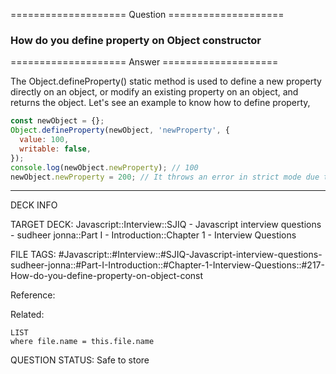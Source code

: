 ==================== Question ====================  

### How do you define property on Object constructor  

==================== Answer ====================  

The Object.defineProperty() static method is used to define a new property
directly on an object, or modify an existing property on an object, and returns
the object. Let's see an example to know how to define property,

```javascript
const newObject = {};
Object.defineProperty(newObject, 'newProperty', {
  value: 100,
  writable: false,
});
console.log(newObject.newProperty); // 100
newObject.newProperty = 200; // It throws an error in strict mode due to writable setting
```

---

DECK INFO

TARGET DECK: Javascript::Interview::SJIQ - Javascript interview questions -
sudheer jonna::Part I - Introduction::Chapter 1 - Interview Questions

FILE TAGS:
#Javascript::#Interview::#SJIQ-Javascript-interview-questions-sudheer-jonna::#Part-I-Introduction::#Chapter-1-Interview-Questions::#217-How-do-you-define-property-on-object-const

Reference:

Related:

```dataview
LIST
where file.name = this.file.name
```

QUESTION STATUS: Safe to store
